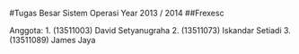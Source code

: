 #Tugas Besar Sistem Operasi Year 2013 / 2014
##Frexesc

Anggota:
    1. (13511003) David Setyanugraha
    2. (13511073) Iskandar Setiadi
    3. (13511089) James Jaya

